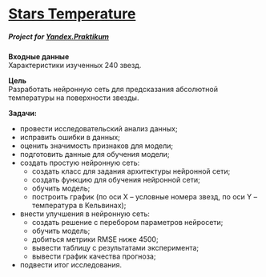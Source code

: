 # [Stars Temperature](https://nbviewer.jupyter.org/github/Nanobelka/used_cars/blob/main/used_cars.ipynb)
##### Project for [Yandex.Praktikum](https://github.com/Nanobelka/Yandex_Praktikum)

**Входные данные**  
Характеристики изученных 240 звезд.

**Цель**  
Разработать нейронную сеть для предсказания абсолютной температуры на поверхности звезды.

**Задачи:**  
- провести исследовательский анализ данных;
- исправить ошибки в данных;
- оценить значимость признаков для модели;
- подготовить данные для обучения модели;
- создать простую нейронную сеть:
    - cоздать класс для задания архитектуры нейронной сети;
    - cоздать функцию для обучения нейронной сети;
    - обучить модель;
    - построить график (по оси X – условные номера звезд, по оси Y – температура в Кельвинах);
- внести улучшения в нейронную сеть:
    - создать решение с перебором параметров нейросети;
    - обучить модель;
    - добиться метрики RMSE ниже 4500;
    - вывести таблицу с результатами эксперимента;
    - вывести график качества прогноза;
- подвести итог исследования.
